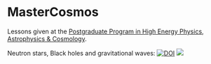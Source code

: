 # MasterCosmos

Lessons given at the [Postgraduate Program in High Energy Physics, Astrophysics & Cosmology](https://mastercosmosbcn.cat/).

Neutron stars, Black holes and gravitational waves:
[![DOI](https://zenodo.org/badge/DOI/10.5281/zenodo.6139766.svg)](https://doi.org/10.5281/zenodo.6139766)
![](https://img.shields.io/badge/Updated-February%202022-green.svg)

